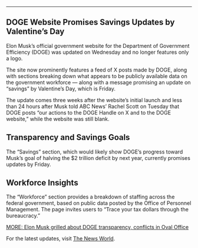 
---
DOGE Website Promises Savings Updates by Valentine’s Day
---

Elon Musk’s official government website for the Department of Government Efficiency (DOGE) was updated on Wednesday and no longer features only a logo.

The site now prominently features a feed of X posts made by DOGE, along with sections breaking down what appears to be publicly available data on the government workforce — along with a message promising an update on “savings” by Valentine’s Day, which is Friday.

The update comes three weeks after the website’s initial launch and less than 24 hours after Musk told ABC News’ Rachel Scott on Tuesday that DOGE posts “our actions to the DOGE Handle on X and to the DOGE website,” while the website was still blank.

## Transparency and Savings Goals

The “Savings” section, which would likely show DOGE’s progress toward Musk’s goal of halving the $2 trillion deficit by next year, currently promises updates by Friday.

## Workforce Insights

The “Workforce” section provides a breakdown of staffing across the federal government, based on public data posted by the Office of Personnel Management. The page invites users to “Trace your tax dollars through the bureaucracy.”

[MORE: Elon Musk grilled about DOGE transparency, conflicts in Oval Office](https://thenewsworld.xyz/official-doge-website-updated-promising-savings-updates-by-valentines-day/)

For the latest updates, visit [The News World](https://thenewsworld.xyz).

